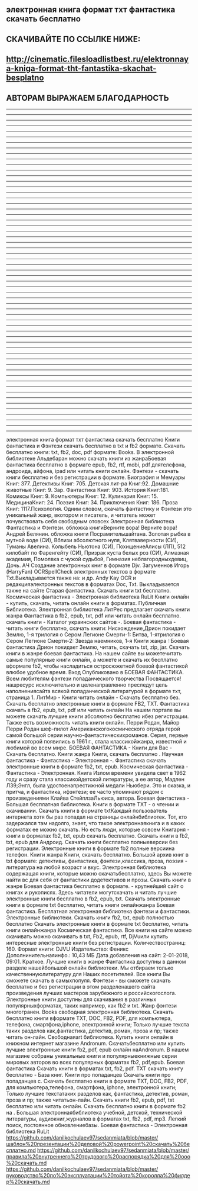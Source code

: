 электронная книга формат тхт фантастика скачать бесплатно
--------------------------------------------------
СКАЧИВАЙТЕ ПО ССЫЛКЕ НИЖЕ:
--------------------------------------------------
http://cinematic.filesloadlistbest.ru/elektronnaya-kniga-format-tht-fantastika-skachat-besplatno
--------------------------------------------------
АВТОРАМ ВЫРАЖАЕМ БЛАГОДАРНОСТЬ
--------------------------------------------------
--------------------------------------------------
--------------------------------------------------
--------------------------------------------------
--------------------------------------------------
--------------------------------------------------
--------------------------------------------------
--------------------------------------------------
--------------------------------------------------
--------------------------------------------------
--------------------------------------------------
--------------------------------------------------
--------------------------------------------------
--------------------------------------------------
--------------------------------------------------
--------------------------------------------------
--------------------------------------------------
--------------------------------------------------
--------------------------------------------------
--------------------------------------------------
--------------------------------------------------
--------------------------------------------------
--------------------------------------------------
--------------------------------------------------
--------------------------------------------------
--------------------------------------------------
--------------------------------------------------
--------------------------------------------------
--------------------------------------------------
--------------------------------------------------
--------------------------------------------------
--------------------------------------------------
--------------------------------------------------
--------------------------------------------------
--------------------------------------------------
--------------------------------------------------
--------------------------------------------------
--------------------------------------------------
--------------------------------------------------
--------------------------------------------------
--------------------------------------------------
--------------------------------------------------
--------------------------------------------------
--------------------------------------------------
--------------------------------------------------
--------------------------------------------------
--------------------------------------------------
--------------------------------------------------
--------------------------------------------------
--------------------------------------------------
--------------------------------------------------
--------------------------------------------------
--------------------------------------------------
--------------------------------------------------
--------------------------------------------------
--------------------------------------------------
--------------------------------------------------
--------------------------------------------------
--------------------------------------------------
--------------------------------------------------
электронная книга формат тхт фантастика скачать бесплатно Книги фантастика и Фэнтези скачать бесплатно в txt и fb2 формате. Скачать бесплатно книги: txt, fb2, doc, pdf формате: Books. В электронной библиотеке Альдебаран можно скачать книги из жанраБоевая фантастика бесплатно в формате epub, fb2, rtf, mobi, pdf длятелефона, андроида, айфона, ipad или читать книги онлайн. Фэнтези - скачать книги бесплатно и без регистрации в формате. Биография и Мемуары Книг: 377. Детективы Книг: 705. Детская лит-ра Книг:92. Домашние животные Книг: 9. Зар. Фантастика Книг: 903. История Книг:181. Комиксы Книг: 9. Компьютеры Книг: 12. Кулинария Книг: 15. МедицинаКниг: 24. Поэзия Книг: 34. Приключения Книг: 186. Проза Книг: 1117.Психология. Одним словом, скачать фантастику и Фэнтези  это уникальный жанр, вкотором и писатель, и читатель может почувствовать себя свободным отовсех  Электронная библиотека  Фантастика и Фэнтези. обложка книгиВерните вора! Верните вора! Андрей Белянин. обложка книги Посрамительшайтана. Золотая рыбка в мутной воде (СИ), Вблизи абсолютного нуля, Клятваверности (СИ), Туманы Авелина. Колыбель Ньютона (СИ), ПохищениеАлисы (ЛП), 512 килобайт по Фаренгейту (СИ), Призрак куста белых роз (СИ), Алмазная академия, Помолвка с чужой судьбой, Гимназия неблагородныхдевиц, Дочь. АЧ  Создание электронных книг в формате Djv.  Загуменнов Игорь (HarryFan)  OCRSpellCheck электронных текстов в формате Txt.Выкладывается также на:  и др.  Andy Kay  OCR и редакцияэлектронных текстов в форматах Doc, Txt. Выкладывается также на сайте Старая фантастика. Скачать книги txt бесплатно. Космическая фантастика - Электронная библиотека RuLit
Книги онлайн - купить, скачать, читать онлайн книги в форматах. Публичная Библиотека. Электронная библиотека ЛитРес предлагает скачать книги жанра Фантастика в fb2, epub, txt, pdf или читать онлайн бесплатно. скачать книги - Каталог украинских сайтов -. Боевая фантастика - читать книги бесплатно, скачать книги: Нисхождение,Дрион покидает Землю, 1-я трилогия о Сером Легионе Смерти-1: Битва, 1-ятрилогия о Сером Легионе Смерти-2: Звезда наемников, 1-я  Книги жанра ::Боевая фантастика  Дрион покидает Землю, читать, скачать txt, zip, jar. Скачать книги в жанре боевая фантастика.  На нашем сайте вы можетечитать самые популярные книги онлайн, а можете и скачать их бесплатно вформате fb2, чтобы насладиться остросюжетной боевой фантастикой влюбое удобное время. Вход   Опубликовано в БОЕВАЯ ФАНТАСТИКА. Всем любителям фэнтези попаданческого творчества Посвящается!  нашресурс исключительно и целенаправленно преследут цель наполнениясайта всякой попаданческой литературой в формате тхт, страница 1. ЛитМир - Книги читать онлайн - Скачать бесплатно без. Cкачать бесплатно электронные книги в формате FB2, TXT. Фантастика  скачать в fb2, epub, txt, pdf или читать онлайн
На нашем портале вы можете скачать лучшие книги абсолютно бесплатно ибез регистрации. Также есть возможность читать книги онлайн. Перри Родан, Майор Перри Родан  шеф-пилот Американскогокосмического отряда  герой самой большой серии научно-фантастическихроманов. Серия, первые книги которой появились в 1961 г., стала классикойжанра, известной и любимой во всем мире. БОЕВАЯ ФАНТАСТИКА - Книги для Вас - Скачать бесплатно. Книги жанра Книги, скачать бесплатно  . Научная фантастика - Фантастика - Электронная  -. Фантастика  скачать электронные книги в формате fb2, txt, epub. Космическая фантастика - Фантастика - Электронная. Книга Излом времени увидела свет в 1962 году и сразу стала классикойдетской литературы, а ее автор, Мадлен Л39;Энгл, была удостоенапрестижной медали Ньюбери. Это и сказка, и притча, и фантастика, ифэнтези; ее часто упоминают рядом с произведениями Клайва СтейплзаЛьюиса, автора. Боевая фантастика - Большая бесплатная библиотека. Книги в формате TXT - о чтении и скачивании. Скачать книги в формате txtКаждый пользователь интернета хотя бы раз попадал на страницы онлайнбиблиотек. Тот, кто задержался там надолго, знает, что такое электроннаякнига и в каких форматах ее можно скачать. Но есть люди, которые совсем
Книгарня - книги в форматах fb2, txt, epub скачать бесплатно. Скачать книги в fb2, txt, epub для Андроид. Скачать книги бесплатно полныеверсии без регистрации. Электронные книги в формате fb2 полные версиина телефон. Книги жанра Книги, скачать бесплатно. Большой архив книг в txt формате: детективы, фантастика, фэнтези,классика, проза, поэзия - литература на любой возраст и вкус.  Электронная библиотека содержащая книги, которые можно скачатьбесплатно, здесь Вы можете найти вс для себя от фантастики додетективов и прозы. Скачать книги в жанре Боевая фантастика бесплатно в формате. - крупнейший сайт о книгах и рукописях. Здесь читатели могутскачать и читать лучшие электронные книги бесплатно в fb2, epub, txt. Скачать электронные книги в формате txt бесплатно, читать книги онлайнжанра Боевая фантастика. Бесплатная электронная библиотека фэнтези и фантастики. Электронные библиотеки. Скачать книги fb2, txt, epub полностью бесплатно
Скачать электронные книги в формате txt бесплатно, читать книги онлайнжанра Космическая фантастика. Все книги на сайте можно скачивать можно скачивать в txt, Fb2, epub, rtf, DjVuили купить интересные электронные книги без регистрации.  Количествостраниц: 160. Формат книги: DJVU Издательство: Феникс Дополнинительнаяинфо.: 10,43 МБ Дата добавления на сайт: 2-01-2018, 09:01. Краткое. Лучшие книги в жанре Фантастика доступны в данном разделе нашейбольшой онлайн библиотеки. Мы отбираем только качественнуюлитературу для Наших посетителей. Все книги Вы сможете скачать в самыхпопуля. Фэнтези - вы сможете скачать бесплатно и без регистрации в этом разделенашего сайта произведения лучших мастеров зарубежного и российскогослога. Электронные книги доступны для скачивания в различных популярныхформатах, таких например, как fb2 и txt. Жанр фэнтези многогранен. Books  свободная электронная библиотека. Скачать бесплатно книги вформате TXT, DOC, FB2, PDF, для компьютера, телефона, смартфона,iphone, электронной книги; Только лучшие текста таких разделов как,фантастика, детектив, роман, проза и пр; также читать он-лайн. Свободнаяart библиотека. Купить книги онлайн в книжном интернет магазине Andronum. Скачатьбесплатно или купить лучшие электронные книги fb2, pdf, epub онлайн наAndronum. В нашем магазине собраны уникальные книги и популярныекнижные серии мировых авторов во всех популярных форматах fb2, pdf,epub. Боевая фантастика  Скачать книги в форматах txt, fb2, pdf. TXT скачать книгу бесплатно - База книг. Книги про попаданцев  Скачать книги про попаданцев с. Скачать бесплатно книги в формате TXT, DOC, FB2, PDF, для компьютера,телефона, смартфона, iphone, электронной книги; Только лучшие текстатаких разделов как, фантастика, детектив, роман, проза и пр; также читатьон-лайн.
Скачать книги fb2, epub, pdf, txt бесплатно или читать онлайн. Скачать бесплатно книги в формате fb2 на . Большая электроннаябиблиотека учебной, детской, технической литературы, аудиокниг,журналов в форматах txt, fb2, pdf, mp3. Легкий поиск, постоянное обновлениебазы. Боевая фантастика - Электронная библиотека RuLit
https://github.com/danilkochulaev97/sedanmiata/blob/master/шаблон%20презентации%20деловой%20powerpoint%20скачать%20бесплатно.md
https://github.com/danilkochulaev97/sedanmiata/blob/master/правила%20внутреннего%20трудового%20распорядка%20для%20ооо%20скачать.md
https://github.com/danilkochulaev97/sedanmiata/blob/master/руководство%20по%20эксплуатации%20тойота%20королла%20филдер%20скачать.md